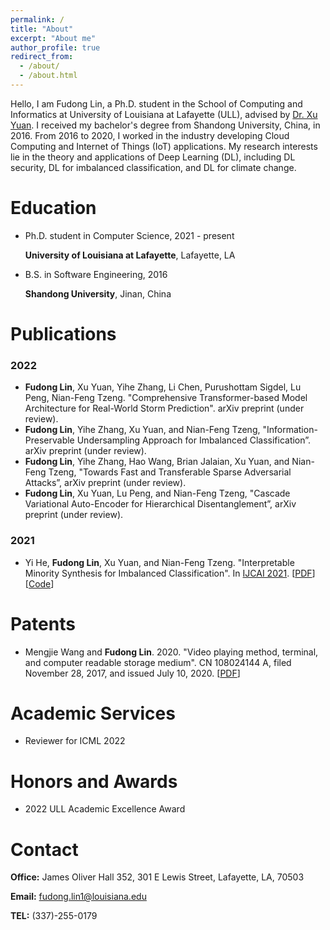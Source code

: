 ```yaml
---
permalink: /
title: "About"
excerpt: "About me"
author_profile: true
redirect_from: 
  - /about/
  - /about.html
---
```




Hello, I am Fudong Lin, a Ph.D. student in the School of Computing and Informatics at University of Louisiana at Lafayette (ULL), advised by [Dr. Xu Yuan](https://people.cmix.louisiana.edu/yuan/index.html). I received my bachelor's degree from Shandong University, China, in 2016. From 2016 to 2020, I worked in the industry developing Cloud Computing and Internet of Things (IoT) applications. My research interests lie in the theory and applications of Deep Learning (DL), including DL security, DL for imbalanced classification, and DL for climate change.



# Education

- Ph.D. student in Computer Science, 2021 - present

  **University of Louisiana at Lafayette**,  Lafayette, LA

- B.S. in Software Engineering, 2016

  **Shandong University**, Jinan, China





# Publications

### 2022

- **Fudong Lin**, Xu Yuan, Yihe Zhang, Li Chen, Purushottam Sigdel, Lu Peng, Nian-Feng Tzeng. "Comprehensive Transformer-based Model Architecture for Real-World Storm Prediction". arXiv preprint (under review).
- **Fudong Lin**, Yihe Zhang, Xu Yuan, and Nian-Feng Tzeng, "Information-Preservable Undersampling Approach
  for Imbalanced Classification”. arXiv preprint (under review).
- **Fudong Lin**, Yihe Zhang, Hao Wang, Brian Jalaian, Xu Yuan, and Nian-Feng Tzeng, "Towards Fast and Transferable Sparse Adversarial Attacks”, arXiv preprint (under review).
- **Fudong Lin**, Xu Yuan, Lu Peng, and Nian-Feng Tzeng, "Cascade Variational Auto-Encoder for Hierarchical
  Disentanglement”, arXiv preprint (under review).



### 2021

- Yi He, **Fudong Lin**, Xu Yuan, and Nian-Feng Tzeng. "Interpretable Minority Synthesis for Imbalanced Classification". In [IJCAI 2021](https://ijcai-21.org/). [[PDF](https://www.ijcai.org/proceedings/2021/0350.pdf)] [[Code](https://github.com/fudonglin/IMSIC)]



# Patents

- Mengjie Wang and **Fudong Lin**. 2020. "Video playing method, terminal, and computer readable storage medium".
  CN 108024144 A, filed November 28, 2017, and issued July 10, 2020. [[PDF](http://153.34.107.208:1522/TiffFile/Pdf/ECD554182A513CBFC1C3BC14F9CD12B65E60EC091046BCD0/CN201711212752-%E8%A7%86%E9%A2%91%E6%92%AD%E6%94%BE%E6%96%B9%E6%B3%95%E3%80%81%E7%BB%88%E7%AB%AF%E5%92%8C%E8%AE%A1%E7%AE%97%E6%9C%BA%E5%8F%AF%E8%AF%BB%E5%AD%98%E5%82%A8%E4%BB%8B%E8%B4%A8.pdf)]



# Academic Services

- Reviewer for ICML 2022



# Honors and Awards

- 2022 ULL Academic Excellence Award



# Contact

**Office:**  James Oliver Hall 352, 301 E Lewis Street, Lafayette, LA, 70503

**Email:** fudong.lin1@louisiana.edu

**TEL:** (337)-255-0179
